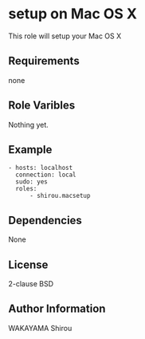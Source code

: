 setup on Mac OS X
=====================

This role will setup your Mac OS X

Requirements
---------------------

none

Role Varibles
-----------------

Nothing yet.

Example
---------------

    - hosts: localhost
      connection: local
      sudo: yes
      roles:
          - shirou.macsetup

Dependencies
-----------------

None

License
-------

2-clause BSD

Author Information
------------------

WAKAYAMA Shirou